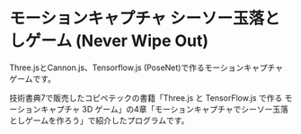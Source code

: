 # モーションキャプチャ シーソー玉落としゲーム (Never Wipe Out)

Three.jsとCannon.js、Tensorflow.js (PoseNet)で作るモーションキャプチャ ゲームです。

技術書典7で販売したコピペテックの書籍「Three.js と TensorFlow.js で作る モーションキャプチャ 3D ゲーム」の4章「モーションキャプチャでシーソー玉落としゲームを作ろう」で紹介したプログラムです。